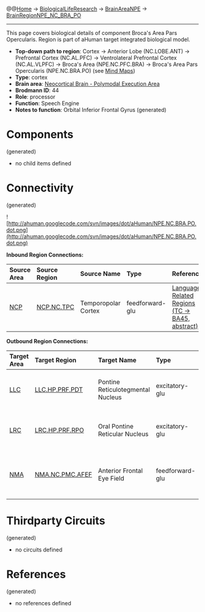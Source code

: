 @@[Home](Home.md) -> [BiologicalLifeResearch](BiologicalLifeResearch.md) -> [BrainAreaNPE](BrainAreaNPE.md) -> [BrainRegionNPE\_NC\_BRA\_PO](BrainRegionNPE_NC_BRA_PO.md)

---


This page covers biological details of component Broca's Area Pars Opercularis.
Region is part of aHuman target integrated biological model.

  * **Top-down path to region**: Cortex -> Anterior Lobe (NC.LOBE.ANT) -> Prefrontal Cortex (NC.AL.PFC) -> Ventrolateral Prefrontal Cortex (NC.AL.VLPFC) -> Broca's Area (NPE.NC.PFC.BRA) -> Broca's Area Pars Opercularis (NPE.NC.BRA.PO) (see [Mind Maps](OverallMindMaps.md))
  * **Type**: cortex
  * **Brain area**: [Neocortical Brain - Polymodal Execution Area](BrainAreaNPE.md)
  * **Brodmann ID**: 44
  * **Role**: processor
  * **Function**: Speech Engine
  * **Notes to function**: Orbital Inferior Frontal Gyrus
(generated)
# Components #
(generated)


  * no child items defined

# Connectivity #
(generated)


![http://ahuman.googlecode.com/svn/images/dot/aHuman/NPE.NC.BRA.PO.dot.png](http://ahuman.googlecode.com/svn/images/dot/aHuman/NPE.NC.BRA.PO.dot.png)

**Inbound Region Connections:**

| **Source Area** | **Source Region** | **Source Name** | **Type** | **Reference** |
|:----------------|:------------------|:----------------|:---------|:--------------|
| [NCP](BrainAreaNCP.md) | [NCP.NC.TPC](BrainRegionNCP_NC_TPC.md) | Temporopolar Cortex | feedforward-glu | [Language-Related Regions (TC -> BA45, abstract)](http://www.sciencedirect.com/science/article/pii/S1364661312002823) |

**Outbound Region Connections:**

| **Target Area** | **Target Region** | **Target Name** | **Type** | **Reference** |
|:----------------|:------------------|:----------------|:---------|:--------------|
| [LLC](BrainAreaLLC.md) | [LLC.HP.PRF.PDT](BrainRegionLLC_HP_PRF_PDT.md) | Pontine Reticulotegmental Nucleus | excitatory-glu | [Vocal Control (Broca -> RF, abstract)](http://www.frontiersin.org/neuroanatomy/10.3389/fnana.2011.00034/full) |
| [LRC](BrainAreaLRC.md) | [LRC.HP.PRF.RPO](BrainRegionLRC_HP_PRF_RPO.md) | Oral Pontine Reticular Nucleus | excitatory-glu | [Vocal Control (Broca -> RF, abstract)](http://www.frontiersin.org/neuroanatomy/10.3389/fnana.2011.00034/full) |
| [NMA](BrainAreaNMA.md) | [NMA.NC.PMC.AFEF](BrainRegionNMA_NC_PMC_AFEF.md) | Anterior Frontal Eye Field | feedforward-glu | [Cortical Auditory System (IFC44 -> PMC8, abstract)](http://www.nature.com/neuro/journal/v12/n6/fig_tab/nn.2331_F5.html) |

# Thirdparty Circuits #
(generated)

  * no circuits defined

# References #
(generated)

  * no references defined
